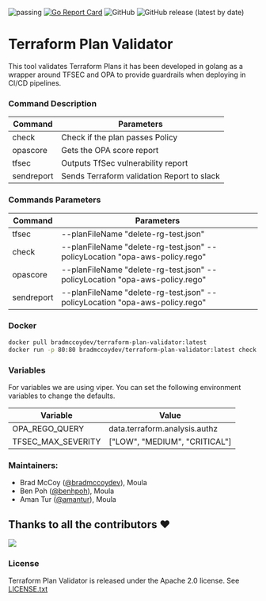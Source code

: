 ![passing](https://github.com/bradmccoydev/terraform-plan-validator/actions/workflows/ci.yml/badge.svg) [![Go Report Card](https://goreportcard.com/badge/github.com/bradmccoydev/terraform-plan-validator)](https://goreportcard.com/report/github.com/bradmccoydev/terraform-plan-validator) ![GitHub](https://img.shields.io/github/license/bradmccoydev/terraform-plan-validator) ![GitHub release (latest by date)](https://img.shields.io/github/v/release/bradmccoydev/terraform-plan-validator)

# Terraform Plan Validator
This tool validates Terraform Plans it has been developed in golang as a wrapper around TFSEC and OPA to provide guardrails when deploying in CI/CD pipelines.

### Command Description

| Command | Parameters |
| --- | --- |
| check | Check if the plan passes Policy |
| opascore | Gets the OPA score report |
| tfsec | Outputs TfSec vulnerability report |
| sendreport | Sends Terraform validation Report to slack |

### Commands Parameters

| Command | Parameters |
| --- | --- |
| tfsec | --planFileName "delete-rg-test.json" |
| check | --planFileName "delete-rg-test.json" --policyLocation "opa-aws-policy.rego" |
| opascore | --planFileName "delete-rg-test.json" --policyLocation "opa-aws-policy.rego" |
| sendreport | --planFileName "delete-rg-test.json" --policyLocation "opa-aws-policy.rego" |

### Docker
```bash
docker pull bradmccoydev/terraform-plan-validator:latest
docker run -p 80:80 bradmccoydev/terraform-plan-validator:latest check --planFileName "delete-rg-test.json" --policyLocation "opa-aws-policy.rego"
```

### Variables

For variables we are using viper. You can set the following environment variables to change the defaults.

| Variable | Value |
| --- | --- |
| OPA_REGO_QUERY | data.terraform.analysis.authz |
| TFSEC_MAX_SEVERITY | ["LOW", "MEDIUM", "CRITICAL"] |

### Maintainers:
* Brad McCoy ([@bradmccoydev](https://github.com/bradmccoydev)), Moula
* Ben Poh ([@benhpoh](https://github.com/benhpoh)), Moula
* Aman Tur ([@amantur](https://github.com/amantur)), Moula

## Thanks to all the contributors ❤️
<a href = "https://github.com/bradmccoydev/terraform-plan-validator/graphs/contributors">
  <img src = "https://contrib.rocks/image?repo=bradmccoydev/terraform-plan-validator"/>
</a>

### License

Terraform Plan Validator is released under the Apache 2.0 license. See [LICENSE.txt](https://github.com/bradmccoydev/terraform-plan-validator/blob/main/LICENSE)
